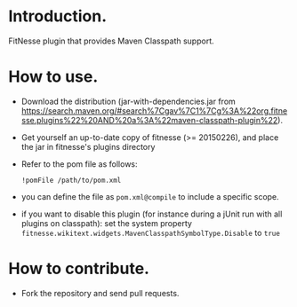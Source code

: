 # Introduction.

FitNesse plugin that provides Maven Classpath support.

# How to use.

 - Download the distribution (jar-with-dependencies.jar from https://search.maven.org/#search%7Cgav%7C1%7Cg%3A%22org.fitnesse.plugins%22%20AND%20a%3A%22maven-classpath-plugin%22).
 - Get yourself an up-to-date copy of fitnesse (>= 20150226), and place the jar in fitnesse's plugins directory

 - Refer to the pom file as follows:
 
       !pomFile /path/to/pom.xml
        
 - you can define the file as `pom.xml@compile` to include a specific scope.

 - if you want to disable this plugin (for instance during a jUnit run with all plugins on classpath): set the system property `fitnesse.wikitext.widgets.MavenClasspathSymbolType.Disable` to `true`


# How to contribute.

 - Fork the repository and send pull requests.



